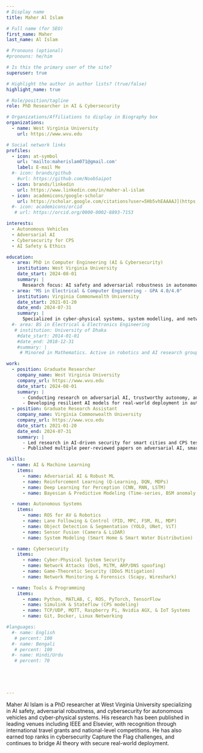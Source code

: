 ```yaml
---
# Display name
title: Maher Al Islam

# Full name (for SEO)
first_name: Maher
last_name: Al Islam

# Pronouns (optional)
#pronouns: he/him

# Is this the primary user of the site?
superuser: true

# Highlight the author in author lists? (true/false)
highlight_name: true

# Role/position/tagline
role: PhD Researcher in AI & Cybersecurity

# Organizations/Affiliations to display in Biography box
organizations:
  - name: West Virginia University
    url: https://www.wvu.edu

# Social network links
profiles:
  - icon: at-symbol
    url: 'mailto:maherislam071@gmail.com'
    label: E-mail Me
  #- icon: brands/github
    #url: https://github.com/NoobSaipot
  - icon: brands/linkedin
    url: https://www.linkedin.com/in/maher-al-islam
  - icon: academicons/google-scholar
    url: https://scholar.google.com/citations?user=5Hb5vhEAAAAJ](https://scholar.google.com/citations?user=qKqRgoYAAAAJ&hl=en
  #- icon: academicons/orcid
   # url: https://orcid.org/0000-0002-8893-7153

interests:
  - Autonomous Vehicles
  - Adversarial AI
  - Cybersecurity for CPS
  - AI Safety & Ethics

education:
  - area: PhD in Computer Engineering (AI & Cybersecurity)
    institution: West Virginia University
    date_start: 2024-08-01
    summary: |
      Research focus: AI safety and adversarial robustness in autonomous vehicles and cyber-physical systems.  
  - area: "MS in Electrical & Computer Engineering - GPA 4.0/4.0"
    institution: Virginia Commonwealth University
    date_start: 2021-01-20
    date_end: 2024-07-31
    summary: | 
      Specialized in cyber-physical systems, system modelling, and network security.  
  #- area: BS in Electrical & Electronics Engineering
   # institution: University of Dhaka
    #date_start: 2014-01-01
    #date_end: 2018-12-31
    #summary: |
     # Minored in Mathematics. Active in robotics and AI research groups.

work:
  - position: Graduate Researcher
    company_name: West Virginia University
    company_url: https://www.wvu.edu
    date_start: 2024-08-01
    summary: |
      - Conducting research on adversarial AI, trustworthy autonomy, and CPS security.  
      - Developing resilient AI models for real-world deployment in autonomous vehicles.  
  - position: Graduate Research Assistant
    company_name: Virginia Commonwealth University
    company_url: https://www.vcu.edu
    date_start: 2021-01-20
    date_end: 2024-07-31
    summary: |
      - Led research in AI-driven security for smart cities and CPS testbeds (OpenCyberCity).  
      - Published multiple peer-reviewed papers on adversarial AI, smart IoT systems, and game-theoretic cybersecurity.  

skills:
  - name: AI & Machine Learning
    items:
      - name: Adversarial AI & Robust ML
      - name: Reinforcement Learning (Q-Learning, DQN, MDPs)
      - name: Deep Learning for Perception (CNN, RNN, LSTM)
      - name: Bayesian & Predictive Modeling (Time-series, BSM anomaly detection)

  - name: Autonomous Systems
    items:
      - name: ROS for AV & Robotics      
      - name: Lane Following & Control (PID, MPC, FSM, RL, MDP)
      - name: Object Detection & Segmentation (YOLO, UNet, ViT)
      - name: Sensor Fusion (Camera & LiDAR)
      - name: System Modeling (Smart Home & Smart Water Distribution) 

  - name: Cybersecurity
    items:
      - name: Cyber-Physical System Security
      - name: Network Attacks (DoS, MiTM, ARP/DNS spoofing)
      - name: Game-Theoretic Security (DDoS Mitigation)
      - name: Network Monitoring & Forensics (Scapy, Wireshark)

  - name: Tools & Programming
    items:
      - name: Python, MATLAB, C, ROS, PyTorch, TensorFlow
      - name: Simulink & Stateflow (CPS modeling)
      - name: TCP/UDP, MQTT, Raspberry Pi, Nvidia AGX, & IoT Systems
      - name: Git, Docker, Linux Networking

#languages:
  #- name: English
   # percent: 100
  #- name: Bengali
   # percent: 100
  #- name: Hindi/Urdu
   # percent: 70





---
```


Maher Al Islam is a PhD researcher at West Virginia University specializing in AI safety, adversarial robustness, and cybersecurity for autonomous vehicles and cyber-physical systems. His research has been published in leading venues including IEEE and Elsevier, with recognition through international travel grants and national-level competitions. He has also earned top ranks in cybersecurity Capture the Flag challenges, and continues to bridge AI theory with secure real-world deployment.
